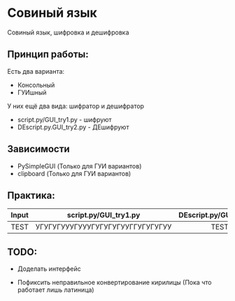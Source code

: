 # Совиный язык
Совиный язык, шифровка и дешифровка

## Принцип работы:

Есть два варианта:
* Консольный
* ГУИшный

У них ещё два вида: шифратор и дешифратор

* script.py/GUI_try1.py - шифруют
* DEscript.py.GUI_try2.py - ДЕшифруют

## Зависимости

* PySimpleGUI (Только для ГУИ вариантов)
* clipboard (Только для ГУИ вариантов)

## Практика:


| Input         | script.py/GUI_try1.py            | DEscript.py/GUI_try2.py |
| ------------- |:--------------------------------:|:-----------------------:|
| TEST          | УГУГУГУУУГУУУГУГУГУГУУГГУГУГУГУУ | TEST                    |


## TODO:

* Доделать интерфейс

* Пофиксить неправильное конвертирование кирилицы (Пока что работает лишь латиница)
